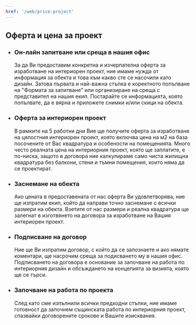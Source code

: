 ```yaml
---
href: '/web/price-project'
---
```

## Оферта и **цена за проект**

- ### Он-лайн запитване или среща в нашия офис
    За да Ви предоставим конкретна и изчерпателна оферта за изработване на интериорен проект, ние имаме нужда от информация за обекта и това към какво сте се насочили като дизайн. Затова първата и най-важна стъпка е коректното попълване на "Формата за запитване" или организиране на среща с представител на нашия екип. Постарайте се информацията, която попълвате, да е вярна и приложете снимки и/или скици на обекта. 

- ### Оферта за интериорен проект 
    В рамките на 5 работни дни Вие ще получите оферта за изработване на цялостния интериорен проект, която включва цена на м2 на база посочените от Вас квадратура и особености на помещенията. Много често реалната цена на интериорния проект, която ще заплатите, е по-ниска, защото в договора ние калкулираме само чиста жилищна квадратура без балкони, стени и тъмни помещения, които няма да се проектират.

- ### Заснемане на обекта  
    Ако цената в предоставената от нас оферта Ви удовлетворява, ние ще изпратим екип, който да направи точно заснемане с всички размери на обекта. Взетите от нас размери и реална квадратура ще залегнат в изготвянето на договора за изработване на Вашия интериорен проект.

- ### Подписване на договор
    Ние ще Ви изпратим договор, с който да се запознаете и ако нямате коментари, ще насрочим среща за подисването му в нашия офис. Подписването на договора е основание за започване на работа по интериорния дизайн и обсъждането на концепията за визията, която ще се търси.

- ### Започване на работа по проекта
    След като сме изпълнили всички предходни стъпки, ние имаме готовност да започнем същинската работа по интериорния проект, спазвайки договорените срокове и Вашите изисквания.